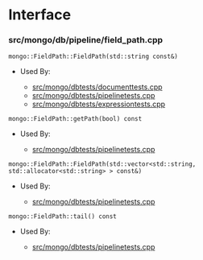 
# Interface

### src/mongo/db/pipeline/field\_path.cpp

<div></div>

    mongo::FieldPath::FieldPath(std::string const&)

- Used By:

    - [src/mongo/dbtests/documenttests.cpp](../../../unit\_tests)
    - [src/mongo/dbtests/pipelinetests.cpp](../../../unit\_tests)
    - [src/mongo/dbtests/expressiontests.cpp](../../../unit\_tests)

<div></div>

    mongo::FieldPath::getPath(bool) const

- Used By:

    - [src/mongo/dbtests/pipelinetests.cpp](../../../unit\_tests)

<div></div>

    mongo::FieldPath::FieldPath(std::vector<std::string, std::allocator<std::string> > const&)

- Used By:

    - [src/mongo/dbtests/pipelinetests.cpp](../../../unit\_tests)

<div></div>

    mongo::FieldPath::tail() const

- Used By:

    - [src/mongo/dbtests/pipelinetests.cpp](../../../unit\_tests)
